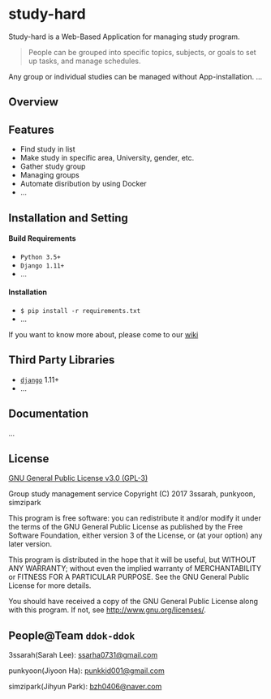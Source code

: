 # study-hard

Study-hard is a Web-Based Application for managing study program. 
> People can be grouped into specific topics, subjects, or goals to set up tasks, and manage schedules.

Any group or individual studies can be managed without App-installation. 
...

## Overview

## Features
* Find study in list
* Make study in specific area, University, gender, etc. 
* Gather study group
* Managing groups
* Automate disribution by using Docker
* ...

## Installation and Setting

#### Build Requirements

* `Python 3.5+`
* `Django 1.11+`
* ...

#### Installation

* `$ pip install -r requirements.txt`
* ...

If you want to know more about, please come to our [wiki](https://github.com/punkyoon/study-hard/wiki)


## Third Party Libraries

* [`django`](https://github.com/django/django) 1.11+
* ...

## Documentation

...

## License

[GNU General Public License v3.0 (GPL-3)](https://github.com/ddok-ddok/study-hard/blob/master/LICENSE)

Group study management service Copyright (C) 2017 3ssarah, punkyoon, simzipark

This program is free software: you can redistribute it and/or modify it under the terms of the GNU General Public License as published by the Free Software Foundation, either version 3 of the License, or (at your option) any later version.

This program is distributed in the hope that it will be useful, but WITHOUT ANY WARRANTY; without even the implied warranty of MERCHANTABILITY or FITNESS FOR A PARTICULAR PURPOSE. See the GNU General Public License for more details.

You should have received a copy of the GNU General Public License along with this program. If not, see http://www.gnu.org/licenses/.


## People@Team `ddok-ddok`

3ssarah(Sarah Lee): ssarha0731@gmail.com

punkyoon(Jiyoon Ha): punkkid001@gmail.com

simzipark(Jihyun Park): bzh0406@naver.com
